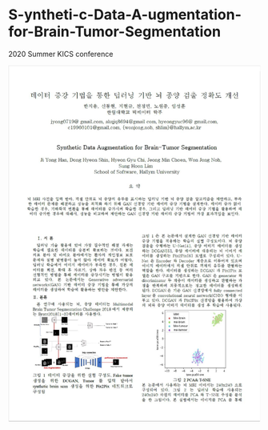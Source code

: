 # S-yntheti-c-Data-A-ugmentation-for-Brain-Tumor-Segmentation
2020 Summer KICS conference

![paper1](./imgs/논문1.jpg)
